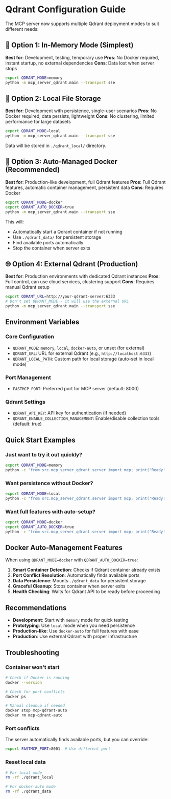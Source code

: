 # Qdrant Configuration Guide

The MCP server now supports multiple Qdrant deployment modes to suit different needs:

## 🧠 Option 1: In-Memory Mode (Simplest)
**Best for**: Development, testing, temporary use
**Pros**: No Docker required, instant startup, no external dependencies
**Cons**: Data lost when server stops

```bash
export QDRANT_MODE=memory
python -m mcp_server_qdrant.main --transport sse
```

## 💾 Option 2: Local File Storage
**Best for**: Development with persistence, single-user scenarios
**Pros**: No Docker required, data persists, lightweight
**Cons**: No clustering, limited performance for large datasets

```bash
export QDRANT_MODE=local
python -m mcp_server_qdrant.main --transport sse
```

Data will be stored in `./qdrant_local/` directory.

## 🐳 Option 3: Auto-Managed Docker (Recommended)
**Best for**: Production-like development, full Qdrant features
**Pros**: Full Qdrant features, automatic container management, persistent data
**Cons**: Requires Docker

```bash
export QDRANT_MODE=docker
export QDRANT_AUTO_DOCKER=true
python -m mcp_server_qdrant.main --transport sse
```

This will:
- Automatically start a Qdrant container if not running
- Use `./qdrant_data/` for persistent storage
- Find available ports automatically
- Stop the container when server exits

## 🌐 Option 4: External Qdrant (Production)
**Best for**: Production environments with dedicated Qdrant instances
**Pros**: Full control, can use cloud services, clustering support
**Cons**: Requires manual Qdrant setup

```bash
export QDRANT_URL=http://your-qdrant-server:6333
# Don't set QDRANT_MODE - it will use the external URL
python -m mcp_server_qdrant.main --transport sse
```

## Environment Variables

### Core Configuration
- `QDRANT_MODE`: `memory`, `local`, `docker-auto`, or unset (for external)
- `QDRANT_URL`: URL for external Qdrant (e.g., `http://localhost:6333`)
- `QDRANT_LOCAL_PATH`: Custom path for local storage (auto-set in local mode)

### Port Management
- `FASTMCP_PORT`: Preferred port for MCP server (default: 8000)

### Qdrant Settings
- `QDRANT_API_KEY`: API key for authentication (if needed)
- `QDRANT_ENABLE_COLLECTION_MANAGEMENT`: Enable/disable collection tools (default: true)

## Quick Start Examples

### Just want to try it out quickly?
```bash
export QDRANT_MODE=memory
python -c "from src.mcp_server_qdrant.server import mcp; print('Ready!')"
```

### Want persistence without Docker?
```bash
export QDRANT_MODE=local
python -c "from src.mcp_server_qdrant.server import mcp; print('Ready!')"
```

### Want full features with auto-setup?
```bash
export QDRANT_MODE=docker
export QDRANT_AUTO_DOCKER=true
python -c "from src.mcp_server_qdrant.server import mcp; print('Ready!')"
```

## Docker Auto-Management Features

When using `QDRANT_MODE=docker` with `QDRANT_AUTO_DOCKER=true`:

1. **Smart Container Detection**: Checks if Qdrant container already exists
2. **Port Conflict Resolution**: Automatically finds available ports
3. **Data Persistence**: Mounts `./qdrant_data` for persistent storage
4. **Graceful Cleanup**: Stops container when server exits
5. **Health Checking**: Waits for Qdrant API to be ready before proceeding

## Recommendations

- **Development**: Start with `memory` mode for quick testing
- **Prototyping**: Use `local` mode when you need persistence
- **Production-like**: Use `docker-auto` for full features with ease
- **Production**: Use external Qdrant with proper infrastructure

## Troubleshooting

### Container won't start
```bash
# Check if Docker is running
docker --version

# Check for port conflicts
docker ps

# Manual cleanup if needed
docker stop mcp-qdrant-auto
docker rm mcp-qdrant-auto
```

### Port conflicts
The server automatically finds available ports, but you can override:
```bash
export FASTMCP_PORT=8001  # Use different port
```

### Reset local data
```bash
# For local mode
rm -rf ./qdrant_local

# For docker-auto mode
rm -rf ./qdrant_data
```
